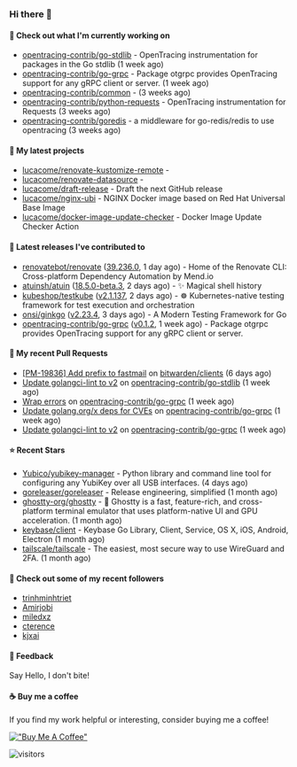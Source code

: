 ### Hi there 👋

#### 👷 Check out what I'm currently working on

- [opentracing-contrib/go-stdlib](https://github.com/opentracing-contrib/go-stdlib) - OpenTracing instrumentation for packages in the Go stdlib (1 week ago)
- [opentracing-contrib/go-grpc](https://github.com/opentracing-contrib/go-grpc) - Package otgrpc provides OpenTracing support for any gRPC client or server. (1 week ago)
- [opentracing-contrib/common](https://github.com/opentracing-contrib/common) -  (3 weeks ago)
- [opentracing-contrib/python-requests](https://github.com/opentracing-contrib/python-requests) - OpenTracing instrumentation for Requests (3 weeks ago)
- [opentracing-contrib/goredis](https://github.com/opentracing-contrib/goredis) - a middleware for go-redis/redis to use opentracing (3 weeks ago)

#### 🌱 My latest projects

- [lucacome/renovate-kustomize-remote](https://github.com/lucacome/renovate-kustomize-remote) - 
- [lucacome/renovate-datasource](https://github.com/lucacome/renovate-datasource) - 
- [lucacome/draft-release](https://github.com/lucacome/draft-release) - Draft the next GitHub release
- [lucacome/nginx-ubi](https://github.com/lucacome/nginx-ubi) - NGINX Docker image based on Red Hat Universal Base Image
- [lucacome/docker-image-update-checker](https://github.com/lucacome/docker-image-update-checker) - Docker Image Update Checker Action

#### 🔭 Latest releases I've contributed to

- [renovatebot/renovate](https://github.com/renovatebot/renovate) ([39.236.0](https://github.com/renovatebot/renovate/releases/tag/39.236.0), 1 day ago) - Home of the Renovate CLI: Cross-platform Dependency Automation by Mend.io
- [atuinsh/atuin](https://github.com/atuinsh/atuin) ([18.5.0-beta.3](https://github.com/atuinsh/atuin/releases/tag/18.5.0-beta.3), 2 days ago) - ✨ Magical shell history
- [kubeshop/testkube](https://github.com/kubeshop/testkube) ([v2.1.137](https://github.com/kubeshop/testkube/releases/tag/v2.1.137), 2 days ago) - ☸️ Kubernetes-native testing framework for test execution and orchestration
- [onsi/ginkgo](https://github.com/onsi/ginkgo) ([v2.23.4](https://github.com/onsi/ginkgo/releases/tag/v2.23.4), 3 days ago) - A Modern Testing Framework for Go
- [opentracing-contrib/go-grpc](https://github.com/opentracing-contrib/go-grpc) ([v0.1.2](https://github.com/opentracing-contrib/go-grpc/releases/tag/v0.1.2), 1 week ago) - Package otgrpc provides OpenTracing support for any gRPC client or server.

#### 🔨 My recent Pull Requests

- [[PM-19836] Add prefix to fastmail](https://github.com/bitwarden/clients/pull/14105) on [bitwarden/clients](https://github.com/bitwarden/clients) (6 days ago)
- [Update golangci-lint to v2](https://github.com/opentracing-contrib/go-stdlib/pull/81) on [opentracing-contrib/go-stdlib](https://github.com/opentracing-contrib/go-stdlib) (1 week ago)
- [Wrap errors](https://github.com/opentracing-contrib/go-grpc/pull/43) on [opentracing-contrib/go-grpc](https://github.com/opentracing-contrib/go-grpc) (1 week ago)
- [Update golang.org/x deps for CVEs](https://github.com/opentracing-contrib/go-grpc/pull/42) on [opentracing-contrib/go-grpc](https://github.com/opentracing-contrib/go-grpc) (1 week ago)
- [Update golangci-lint to v2](https://github.com/opentracing-contrib/go-grpc/pull/40) on [opentracing-contrib/go-grpc](https://github.com/opentracing-contrib/go-grpc) (1 week ago)

#### ⭐ Recent Stars

- [Yubico/yubikey-manager](https://github.com/Yubico/yubikey-manager) - Python library and command line tool for configuring any YubiKey over all USB interfaces. (4 days ago)
- [goreleaser/goreleaser](https://github.com/goreleaser/goreleaser) - Release engineering, simplified (1 month ago)
- [ghostty-org/ghostty](https://github.com/ghostty-org/ghostty) - 👻 Ghostty is a fast, feature-rich, and cross-platform terminal emulator that uses platform-native UI and GPU acceleration. (1 month ago)
- [keybase/client](https://github.com/keybase/client) - Keybase Go Library, Client, Service, OS X, iOS, Android, Electron (1 month ago)
- [tailscale/tailscale](https://github.com/tailscale/tailscale) - The easiest, most secure way to use WireGuard and 2FA. (1 month ago)

#### 👯 Check out some of my recent followers

- [trinhminhtriet](https://github.com/trinhminhtriet)
- [Amirjobi](https://github.com/Amirjobi)
- [miledxz](https://github.com/miledxz)
- [cterence](https://github.com/cterence)
- [kjxai](https://github.com/kjxai)

#### 💬 Feedback

Say Hello, I don't bite!

#### ☕ Buy me a coffee

If you find my work helpful or interesting, consider buying me a coffee!

[!["Buy Me A Coffee"](https://www.buymeacoffee.com/assets/img/custom_images/orange_img.png)](https://www.buymeacoffee.com/lucacome)

![visitors](https://visitor-badge.laobi.icu/badge?page_id=lucacome.visitor-badge)
#
